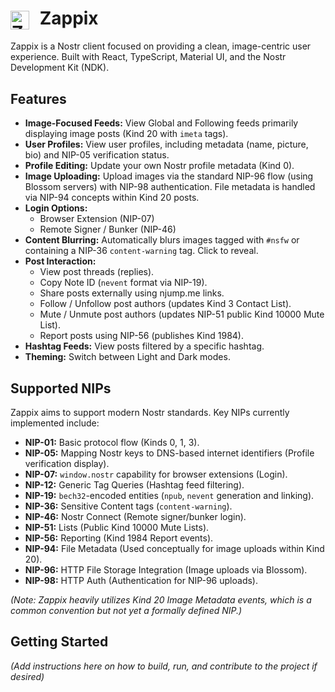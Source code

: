 # <img src="zappix-logo.png" alt="Zappix Logo" height="30" style="vertical-align: middle; margin-right: 10px;"> Zappix

Zappix is a Nostr client focused on providing a clean, image-centric user experience. Built with React, TypeScript, Material UI, and the Nostr Development Kit (NDK).

## Features

*   **Image-Focused Feeds:** View Global and Following feeds primarily displaying image posts (Kind 20 with `imeta` tags).
*   **User Profiles:** View user profiles, including metadata (name, picture, bio) and NIP-05 verification status.
*   **Profile Editing:** Update your own Nostr profile metadata (Kind 0).
*   **Image Uploading:** Upload images via the standard NIP-96 flow (using Blossom servers) with NIP-98 authentication. File metadata is handled via NIP-94 concepts within Kind 20 posts.
*   **Login Options:**
    *   Browser Extension (NIP-07)
    *   Remote Signer / Bunker (NIP-46)
*   **Content Blurring:** Automatically blurs images tagged with `#nsfw` or containing a NIP-36 `content-warning` tag. Click to reveal.
*   **Post Interaction:**
    *   View post threads (replies).
    *   Copy Note ID (`nevent` format via NIP-19).
    *   Share posts externally using njump.me links.
    *   Follow / Unfollow post authors (updates Kind 3 Contact List).
    *   Mute / Unmute post authors (updates NIP-51 public Kind 10000 Mute List).
    *   Report posts using NIP-56 (publishes Kind 1984).
*   **Hashtag Feeds:** View posts filtered by a specific hashtag.
*   **Theming:** Switch between Light and Dark modes.

## Supported NIPs

Zappix aims to support modern Nostr standards. Key NIPs currently implemented include:

*   **NIP-01:** Basic protocol flow (Kinds 0, 1, 3).
*   **NIP-05:** Mapping Nostr keys to DNS-based internet identifiers (Profile verification display).
*   **NIP-07:** `window.nostr` capability for browser extensions (Login).
*   **NIP-12:** Generic Tag Queries (Hashtag feed filtering).
*   **NIP-19:** `bech32`-encoded entities (`npub`, `nevent` generation and linking).
*   **NIP-36:** Sensitive Content tags (`content-warning`).
*   **NIP-46:** Nostr Connect (Remote signer/bunker login).
*   **NIP-51:** Lists (Public Kind 10000 Mute Lists).
*   **NIP-56:** Reporting (Kind 1984 Report events).
*   **NIP-94:** File Metadata (Used conceptually for image uploads within Kind 20).
*   **NIP-96:** HTTP File Storage Integration (Image uploads via Blossom).
*   **NIP-98:** HTTP Auth (Authentication for NIP-96 uploads).

*(Note: Zappix heavily utilizes Kind 20 Image Metadata events, which is a common convention but not yet a formally defined NIP.)*

## Getting Started

*(Add instructions here on how to build, run, and contribute to the project if desired)*
